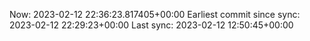 Now: 2023-02-12 22:36:23.817405+00:00 Earliest commit since sync: 2023-02-12 22:29:23+00:00 Last sync: 2023-02-12 12:50:45+00:00
